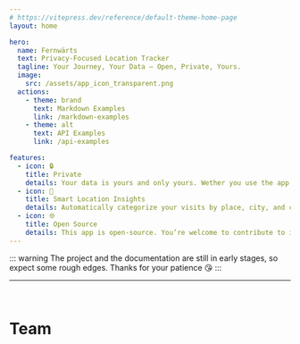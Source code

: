 ```yaml
---
# https://vitepress.dev/reference/default-theme-home-page
layout: home

hero:
  name: Fernwärts
  text: Privacy-Focused Location Tracker
  tagline: Your Journey, Your Data – Open, Private, Yours.
  image: 
    src: /assets/app_icon_transparent.png
  actions:
    - theme: brand
      text: Markdown Examples
      link: /markdown-examples
    - theme: alt
      text: API Examples
      link: /api-examples

features:
  - icon: 🔒
    title: Private
    details: Your data is yours and only yours. Wether you use the app local-only or self-hosted, your information remains under your control.
  - icon: 📍
    title: Smart Location Insights
    details: Automatically categorize your visits by place, city, and country—creating a meaningful timeline of your travels.
  - icon: 🌐
    title: Open Source
    details: This app is open-source. You’re welcome to contribute to its development! :)
---
```


::: warning
The project and the documentation are still in early stages, so expect some rough edges. Thanks for your patience 😘
:::

---
<pre>

</pre>
# Team
<script setup>
import { VPTeamMembers } from 'vitepress/theme'

const members = [
  {
    avatar: 'https://avatars.githubusercontent.com/u/25333824?v=4',
    name: 'Anton Heuchert',
    title: 'Developer/Creator',
    sponsor: 'https://github.com/sponsors/ton-An',
    links: [
      { icon: 'github', link: 'https://github.com/ton-An' },
    ]
  },
]
</script>
<VPTeamMembers size="small" :members="members" />

